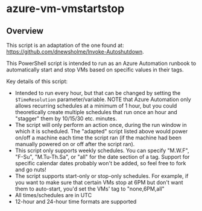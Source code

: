 # azure-vm-vmstartstop

## Overview
This script is an adaptation of the one found at: https://github.com/dnewsholme/Invoke-Autoshutdown.

This PowerShell script is intended to run as an Azure Automation runbook to automatically start and stop VMs based on specific values in their tags.

Key details of this script:
- Intended to run every hour, but that can be changed by setting the `$TimeResolution` parameter/variable. NOTE that Azure Automation only allows recurring schedules at a minimum of 1 hour, but you could theoretically create multiple schedules that run once an hour and "stagger" them by 10/15/30 etc. minutes.
- The script will only perform an action once, during the run window in which it is scheduled. The "adapted" script listed above would power on/off a machine each time the script ran (if the machine had been manually powered on or off after the script ran).
- This script only supports weekly schedules. You can specify "M.W.F", "F-Su", "M.Tu-Th.Sa", or "all" for the date section of a tag. Support for specific calendar dates probably won't be added, so feel free to fork and go nuts!
- The script supports start-only or stop-only schedules. For example, if you want to make sure that certain VMs stop at 6PM but don't want them to auto-start, you'd set the VMs' tag to "none,6PM,all"
- All times/schedules are in UTC
- 12-hour and 24-hour time formats are supported
